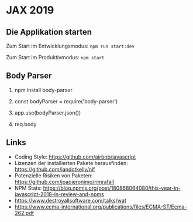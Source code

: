 # JAX 2019

## Die Applikation starten

Zum Start im Entwicklungsmodus: `npm run start:dev`

Zum Start im Produktivmodus: `npm start`

## Body Parser

1. npm install body-parser

1. const bodyParser = require('body-parser')

1. app.use(bodyParser.json())

1. req.body

## Links

- Coding Style: https://github.com/airbnb/javascript
- Lizenzen der installierten Pakete herausfinden: https://github.com/iandotkelly/nlf
- Potenzielle Risiken von Paketen: https://github.com/joaojeronimo/rimrafall
- NPM Stats: https://blog.npmjs.org/post/180868064080/this-year-in-javascript-2018-in-review-and-npms
- https://www.destroyallsoftware.com/talks/wat
- https://www.ecma-international.org/publications/files/ECMA-ST/Ecma-262.pdf
